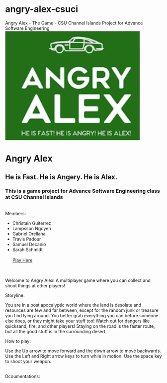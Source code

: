 # angry-alex-csuci
Angry Alex - The Game - CSU Channel Islands Project for Advance Software Engineering
<br>
![GitHub Logo](/logo.png)

# Angry Alex
## He is Fast. He is Angery. He is Alex.
### This is a game project for Advance Software Engineering class at CSU Channel Islands
<br>
Members:
 
* Christain Guiterrez
* Lampsson Nguyen
* Gabriel Orellana
* Travis Padour
* Samuel Decanio
* Sarah Schmidt
<br><br>
[Play Here](http://angryalex.s3-website-us-east-1.amazonaws.com/)
<br><br>

 
<br>
Welcome to Angry Alex! A multiplayer game where you can collect and shoot things at other players!

Storyline: 

You are in a post apocalyptic world where the land is desolate and resources are few and far between, except for the random junk or treasure you find lying around. You better grab everything you can before someone else does, or they might take your stuff too! Watch out for dangers like quicksand, fire, and other players! Staying on the road is the faster route, but all the good stuff is in the surrounding desert.

How to play:

Use the Up arrow to move forward and the down arrow to move backwards. Use the Left and Right arrow keys to turn while in motion. Use the space key to shoot your weapon.
<br><br>

Dcoumentations:
<br><br>


